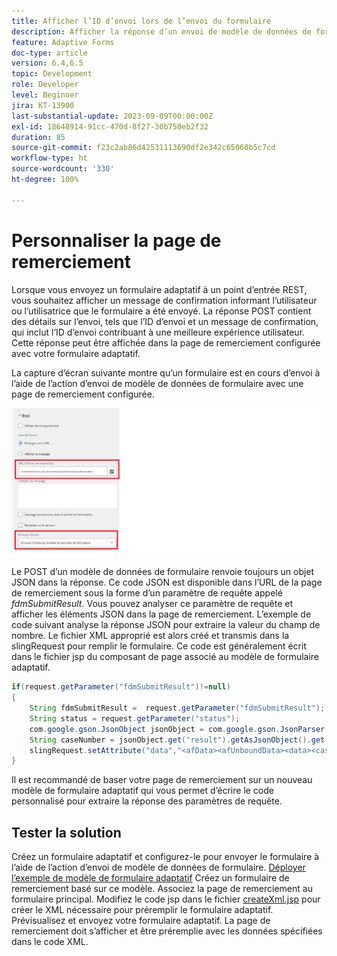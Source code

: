 ```yaml
---
title: Afficher l’ID d’envoi lors de l’envoi du formulaire
description: Afficher la réponse d’un envoi de modèle de données de formulaire dans la page de remerciement
feature: Adaptive Forms
doc-type: article
version: 6.4,6.5
topic: Development
role: Developer
level: Beginner
jira: KT-13900
last-substantial-update: 2023-09-09T00:00:00Z
exl-id: 18648914-91cc-470d-8f27-30b750eb2f32
duration: 85
source-git-commit: f23c2ab86d42531113690df2e342c65060b5c7cd
workflow-type: ht
source-wordcount: '330'
ht-degree: 100%

---
```


# Personnaliser la page de remerciement

Lorsque vous envoyez un formulaire adaptatif à un point d’entrée REST, vous souhaitez afficher un message de confirmation informant l’utilisateur ou l’utilisatrice que le formulaire a été envoyé. La réponse POST contient des détails sur l’envoi, tels que l’ID d’envoi et un message de confirmation, qui inclut l’ID d’envoi contribuant à une meilleure expérience utilisateur. Cette réponse peut être affichée dans la page de remerciement configurée avec votre formulaire adaptatif.

La capture d’écran suivante montre qu’un formulaire est en cours d’envoi à l’aide de l’action d’envoi de modèle de données de formulaire avec une page de remerciement configurée.

![thank-you-page](./assets/thank-you-page-fdm-submit.png)

Le POST d’un modèle de données de formulaire renvoie toujours un objet JSON dans la réponse. Ce code JSON est disponible dans l’URL de la page de remerciement sous la forme d’un paramètre de requête appelé _fdmSubmitResult_. Vous pouvez analyser ce paramètre de requête et afficher les éléments JSON dans la page de remerciement.
L’exemple de code suivant analyse la réponse JSON pour extraire la valeur du champ de nombre. Le fichier XML approprié est alors créé et transmis dans la slingRequest pour remplir le formulaire. Ce code est généralement écrit dans le fichier jsp du composant de page associé au modèle de formulaire adaptatif.

```java
if(request.getParameter("fdmSubmitResult")!=null)
{
    String fdmSubmitResult =  request.getParameter("fdmSubmitResult");
    String status = request.getParameter("status");
    com.google.gson.JsonObject jsonObject = com.google.gson.JsonParser.parseString(fdmSubmitResult).getAsJsonObject();
    String caseNumber = jsonObject.get("result").getAsJsonObject().get("number").getAsString();
    slingRequest.setAttribute("data","<afData><afUnboundData><data><caseNumber>"+caseNumber+"</caseNumber><status>"+status+"</status></data></afUnboundData></afData>");
}
```

Il est recommandé de baser votre page de remerciement sur un nouveau modèle de formulaire adaptatif qui vous permet d’écrire le code personnalisé pour extraire la réponse des paramètres de requête.

## Tester la solution

Créez un formulaire adaptatif et configurez-le pour envoyer le formulaire à l’aide de l’action d’envoi de modèle de données de formulaire.
[Déployer l’exemple de modèle de formulaire adaptatif](assets/thank-you-page-template.zip)
Créez un formulaire de remerciement basé sur ce modèle.
Associez la page de remerciement au formulaire principal.
Modifiez le code jsp dans le fichier [createXml.jsp](http://localhost:4502/apps/thank-you-page-template/component/page/thankyoupage/createxml.jsp) pour créer le XML nécessaire pour préremplir le formulaire adaptatif.
Prévisualisez et envoyez votre formulaire adaptatif.
La page de remerciement doit s’afficher et être préremplie avec les données spécifiées dans le code XML.

